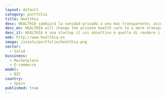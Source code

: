 ```yaml
---
layout: default
category: portfolio
title: Healthia
desc: HEALTHIA cambiará la sanidad privada a una más transparente, accesible y centrada en el paciente, con el objetivo de poner sus pacientes directamente en contacto con los médicos.
desc_en: HEALTHIA will change the private health care to a more transparent, accessible and patient-centered one, aiming to put their patients directly in contact with the doctors.
desc_it: HEALTHIA è una startup il cui obiettivo è quello di rendere i servizi di healthcare più accessibili e focalizzati sul paziente, consentendo loro di restare in contatto diretto con il proprio medico curante. 
web: http://www.healthia.es
image: /assets/portfolio/healthia.png
sector: 
  - Salud
bussiness: 
  - Marketplace
  - E-commerce
model:
  - B2C
country: 
  - Spain
published: true
---
```


